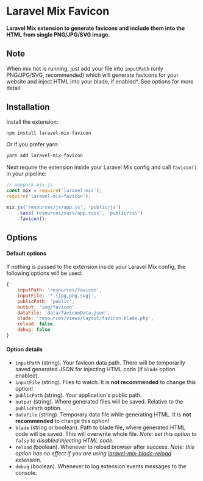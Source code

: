 # Laravel Mix Favicon

**Laravel Mix extension to generate favicons and include them into the HTML from single PNG/JPG/SVG image.**

## Note

When mix hot is running, just add your file into `inputPath` (only PNG/JPG/SVG, recommended) which will generate favicons for your website and inject HTML into your blade, if enabled*. See options for more detail.

## Installation

Install the extension:

```sh
npm install laravel-mix-favicon
```

Or if you prefer yarn:

```sh
yarn add laravel-mix-favicon
```

Next require the extension inside your Laravel Mix config and call `favicon()` in your pipeline:

```js
// webpack.mix.js
const mix = require('laravel-mix');
require('laravel-mix-favicon');

mix.js('resources/js/app.js', 'public/js')
    .sass('resources/sass/app.scss', 'public/css')
    .favicon();
```

## Options

#### Default options

If nothing is passed to the extension inside your Laravel Mix config, the following options will be used:

```js
{
    inputPath: 'resources/favicon',
    inputFile: '*.{jpg,png,svg}',
    publicPath: 'public',
    output: 'img/favicon',
    dataFile: 'data/faviconData.json',
    blade: 'resources/views/layout/favicon.blade.php',
    reload: false,
    debug: false
}
```

#### Option details

* `inputPath` (string). Your favicon data path. There will be temporarily saved generated JSON for injecting HTML code (if `blade` option enabled).
* `inputFile` (string). Files to watch. It is **not recommended** to change this option!
* `publicPath` (string). Your application's public path.
* `output` (string). Where generated files will be saved. Relative to the `publicPath` option.
* `dataFile` (string). Temporary data file while generating HTML. It is **not recommended** to change this option!
* `blade` (string or boolean). Path to blade file, where generated HTML code will be saved. This will overwrite whole file. _Note: set this option to `false` to disabled injecting HTML code._
* `reload` (boolean). Whenever to reload browser after success. _Note: this option has no effect if you are using [laravel-mix-blade-reload](https://www.npmjs.com/package/laravel-mix-blade-reload) extension._
* `debug` (boolean). Whenever to log extension events messages to the console.
